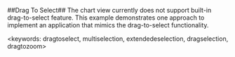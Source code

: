 ##Drag To Select##
The chart view currently does not support built-in drag-to-select feature. This example demonstrates one approach to 
implement an application that mimics the drag-to-select functionality.

<keywords: dragtoselect, multiselection, extendedeselection, dragselection, dragtozoom>